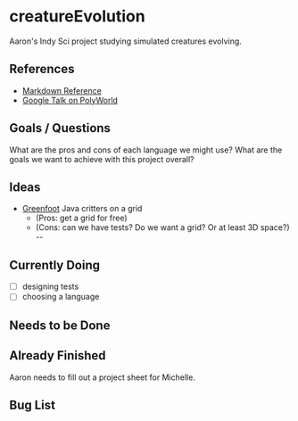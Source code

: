 # creatureEvolution
Aaron's Indy Sci project studying simulated creatures evolving.

## References
* [Markdown Reference](https://guides.github.com/features/mastering-markdown/)
* [Google Talk on PolyWorld](https://www.youtube.com/watch?v=_m97_kL4ox0)

## Goals / Questions
What are the pros and cons of each language we might use?
What are the goals we want to achieve with this project overall?

## Ideas
* [Greenfoot](greenfoot.org) Java critters on a grid 
   * (Pros: get a grid for free) 
   * (Cons: can we have tests? Do we want a grid? Or at least 3D space?)
--

## Currently Doing
- [ ] designing tests
- [ ] choosing a language

## Needs to be Done

## Already Finished
Aaron needs to fill out a project sheet for Michelle.

## Bug List
